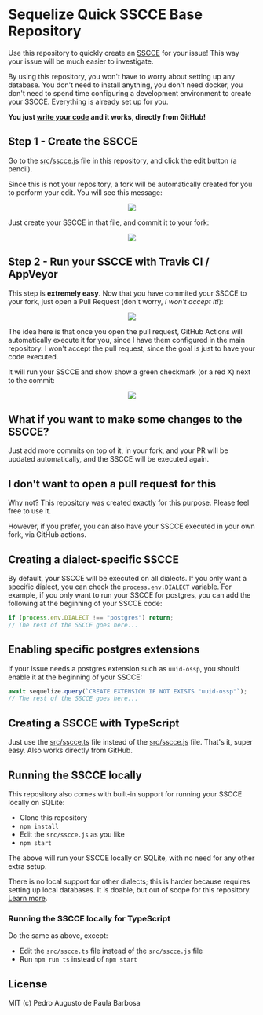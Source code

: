 # Sequelize Quick SSCCE Base Repository

Use this repository to quickly create an [SSCCE](http://www.sscce.org/) for your issue! This way your issue will be much easier to investigate.

By using this repository, you won't have to worry about setting up any database. You don't need to install anything, you don't need docker, you don't need to spend time configuring a development environment to create your SSCCE. Everything is already set up for you.

**You just [write your code](src/sscce.js) and it works, directly from GitHub!**

## Step 1 - Create the SSCCE

Go to the [src/sscce.js](https://github.com/papb/sequelize-sscce/blob/master/src/sscce.js) file in this repository, and click the edit button (a pencil).

Since this is not your repository, a fork will be automatically created for you to perform your edit. You will see this message:

<div align="center"><img src="https://i.imgur.com/g2rjLmb.png" /></div>

Just create your SSCCE in that file, and commit it to your fork:

<div align="center"><img src="https://i.imgur.com/HZP9oIg.png" /></div>

## Step 2 - Run your SSCCE with Travis CI / AppVeyor

This step is **extremely easy**. Now that you have commited your SSCCE to your fork, just open a Pull Request (don't worry, *I won't accept it!*):

<div align="center"><img src="https://i.imgur.com/TTvuBEM.png" /></div>

The idea here is that once you open the pull request, GitHub Actions will automatically execute it for you, since I have them configured in the main repository. I won't accept the pull request, since the goal is just to have your code executed.

It will run your SSCCE and show show a green checkmark (or a red X) next to the commit:

<div align="center"><img src="https://i.imgur.com/I2wbyVJ.png" /></div>

## What if you want to make some changes to the SSCCE?

Just add more commits on top of it, in your fork, and your PR will be updated automatically, and the SSCCE will be executed again.

## I don't want to open a pull request for this

Why not? This repository was created exactly for this purpose. Please feel free to use it.

However, if you prefer, you can also have your SSCCE executed in your own fork, via GitHub actions.

## Creating a dialect-specific SSCCE

By default, your SSCCE will be executed on all dialects. If you only want a specific dialect, you can check the `process.env.DIALECT` variable. For example, if you only want to run your SSCCE for postgres, you can add the following at the beginning of your SSCCE code:

```js
if (process.env.DIALECT !== "postgres") return;
// The rest of the SSCCE goes here...
```

## Enabling specific postgres extensions

If your issue needs a postgres extension such as `uuid-ossp`, you should enable it at the beginning of your SSCCE:

```js
await sequelize.query(`CREATE EXTENSION IF NOT EXISTS "uuid-ossp"`);
// The rest of the SSCCE goes here...
```

## Creating a SSCCE with TypeScript

Just use the [src/sscce.ts](src/sscce.ts) file instead of the [src/sscce.js](src/sscce.js) file. That's it, super easy. Also works directly from GitHub.

## Running the SSCCE locally

This repository also comes with built-in support for running your SSCCE locally on SQLite:

* Clone this repository
* `npm install`
* Edit the `src/sscce.js` as you like
* `npm start`

The above will run your SSCCE locally on SQLite, with no need for any other extra setup.

There is no local support for other dialects; this is harder because requires setting up local databases. It is doable, but out of scope for this repository. [Learn more](https://github.com/sequelize/sequelize/blob/master/CONTRIBUTING.md#3-database).

### Running the SSCCE locally for TypeScript

Do the same as above, except:

* Edit the `src/sscce.ts` file instead of the `src/sscce.js` file
* Run `npm run ts` instead of `npm start`

## License

MIT (c) Pedro Augusto de Paula Barbosa
